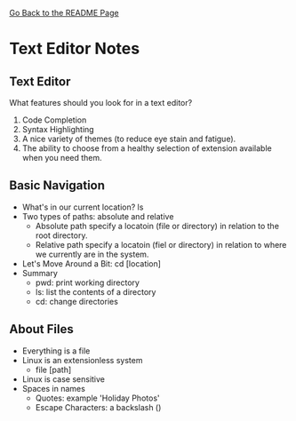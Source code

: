 [Go Back to the README Page](reading-notes/readme.md)

# Text Editor Notes

## Text Editor
What features should you look for in a text editor? 
1. Code Completion
1. Syntax Highlighting
1. A nice variety of themes (to reduce eye stain and fatigue). 
1. The ability to choose from a healthy selection of extension available when you need them.

## Basic Navigation
- What's in our current location? ls
- Two types of paths: absolute and relative
  - Absolute path specify a locatoin (file or directory) in relation to the root directory.
  - Relative path specify a locatoin (fiel or directory) in relation to where we currently are in the system.
- Let's Move Around a Bit: cd [location]
- Summary
  - pwd: print working directory
  - ls: list the contents of a directory
  - cd: change directories

## About Files
- Everything is a file
- Linux is an extensionless system
  - file [path]
- Linux is case sensitive
- Spaces in names
  - Quotes: example 'Holiday Photos'
  - Escape Characters: a backslash (\)
 

